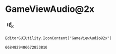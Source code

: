 # GameViewAudio@2x
![](/img/GameViewAudio@2x.png)

``` CSharp
EditorGUIUtility.IconContent("GameViewAudio@2x")
```
```
6684829486672853810
```
